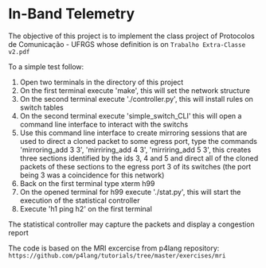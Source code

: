 # In-Band Telemetry

The objective of this project is to implement the class project of 
Protocolos de Comunicação - UFRGS whose definition is on 
`Trabalho Extra-Classe v2.pdf` 

To a simple test follow:

1) Open two terminals in the directory of this project
2) On the first terminal execute 'make', this will set the network structure
3) On the second terminal execute './controller.py', this will install rules on switch tables
4) On the second terminal execute 'simple_switch_CLI' this will open a command line interface to interact with the switchs
5) Use this command line interface to create mirroring sessions that are used to direct a cloned packet to some egress port, type the commands 'mirroring_add 3 3', 'mirriring_add 4 3', 'mirriring_add 5 3', this creates three sections identified by the ids 3, 4 and 5
and direct all of the cloned packets of these sections to the egress port 3 of its switches (the port being 3 was a coincidence for this network)
6) Back on the first terminal type xterm h99
7) On the opened terminal for h99 execute './stat.py', this will start the execution of the statistical controller
8) Execute 'h1 ping h2' on the first terminal

The statistical controller may capture the packets and display a congestion report


The code is based on the MRI excercise from p4lang repository:
`https://github.com/p4lang/tutorials/tree/master/exercises/mri`